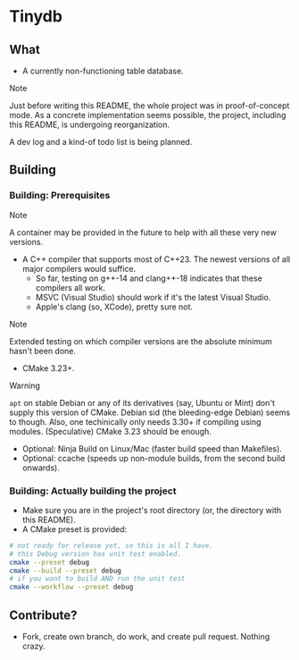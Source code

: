 # Tinydb

## What

- A currently non-functioning table database.

> [!NOTE]
> Just before writing this README, the whole project was in proof-of-concept
> mode. As a concrete implementation seems possible, the project, including this
> README, is undergoing reorganization.
>
> A dev log and a kind-of todo list is being planned.

## Building

### Building: Prerequisites

> [!NOTE]
> A container may be provided in the future to help with all these very new
> versions.

- A C++ compiler that supports most of C++23. The newest versions of all major
compilers would suffice.
  - So far, testing on g++-14 and clang++-18 indicates that these compilers all
  work.
  - MSVC (Visual Studio) should work if it's the latest Visual Studio.
  - Apple's clang (so, XCode), pretty sure not.

> [!NOTE]
> Extended testing on which compiler versions are the absolute minimum hasn't
> been done.

- CMake 3.23+.

> [!WARNING]
> `apt` on stable Debian or any of its derivatives (say, Ubuntu or Mint) don't
> supply this version of CMake. Debian sid (the bleeding-edge Debian) seems to
> though.
> Also, one techinically only needs 3.30+ if compiling using modules.
> (Speculative) CMake 3.23 should be enough.

- Optional: Ninja Build on Linux/Mac (faster build speed than Makefiles).
- Optional: ccache (speeds up non-module builds, from the second build
onwards).

### Building: Actually building the project

- Make sure you are in the project's root directory (or, the directory with
this README).
- A CMake preset is provided:

```bash
# not ready for release yet, so this is all I have.
# this Debug version has unit test enabled.
cmake --preset debug
cmake --build --preset debug
# if you want to build AND run the unit test
cmake --workflow --preset debug
```

## Contribute?

- Fork, create own branch, do work, and create pull request. Nothing crazy.

